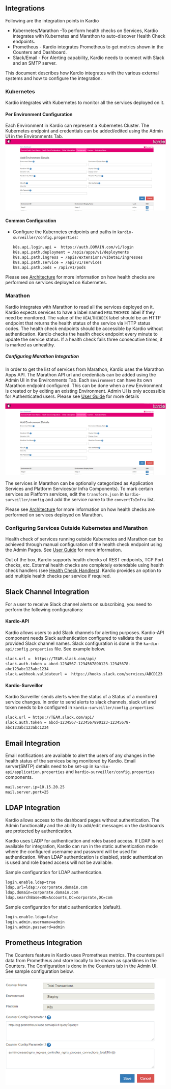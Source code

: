 

## Integrations
Following are the integration points in Kardio
- Kubernetes/Marathon -To perform health checks on Services, Kardio
   integrates with Kubernetes and Marathon to auto-discover Health Check
   endpoints.  
- Prometheus - Kardio integrates Prometheus to get metrics
   shown in the Counters and Dashboard.  
- Slack/Email - For Alerting capability, Kardio needs to connect with Slack and an SMTP server.

This document describes how Kardio integrates with the various external systems and how to configure the integration.

### Kubernetes

Kardio integrates with Kubernetes to monitor all the services deployed on it.

#### Per Environment Configuration

Each Environment in Kardio can represent a Kubernetes Cluster. The Kubernetes endpoint and credentials can be added/edited using the Admin UI in the Environments Tab. 
![Add new Environment](./images/admin-addenv.png)

#### Common Configuration

-   Configure the Kubernetes endpoints and paths in `kardio-surveiller/config.properties`:  

		k8s.api.login.api =  https://auth.DOMAIN.com/v1/login 
		k8s.api.path.deployment = /apis/apps/v1/deployments 
		k8s.api.path.ingress = /apis/extensions/v1beta1/ingresses 
		k8s.api.path.service = /api/v1/services 
		k8s.api.path.pods = /api/v1/pods

Please see [Architecture](./Architecture.md#Kubernetes) for more information on how health checks are performed on services deployed on Kubernetes.

### Marathon

Kardio integrates with Marathon to read all the services deployed on it. Kardio expects services to have a label named `HEALTHCHECK` label if they need be monitored. The value of the `HEALTHCHECK` label should be an HTTP endpoint that returns the health status of the service via HTTP status codes. The health check endpoints should be accessible by Kardio without authentication. Kardio checks the health check endpoint every minute to update the service status. If a health check fails three consecutive times, it is marked as unhealthy.

##### Configuring Marathon Integration

In order to get the list of services from Marathon, Kardio uses the Marathon Apps API. The Marathon API url and credentials can be added using the Admin UI in the Environments Tab. Each `Environment` can have its own Marathon endpoint configured. This can be done when a new Environment is created or by editing an existing Environment. Admin UI is only accessible for Authenticated users. Please see [User Guide](./UserGuide.md#Admin) for more details

![Add new Environment](./images/admin-addenv.png)

The services in Marathon can be optionally categorized as Application Services and Platform Services(or Infra Components). To mark certain services as Platform services, edit the `transform.json` in `kardio-surveiller/config` and add the service name to the `convertToInfra` list.

Please see [Architecture](./Architecture.md#Marathon) for more information on how health checks are performed on services deployed on Marathon.

### Configuring Services Outside Kubernetes and Marathon

Health check of services running outside Kubernetes and Marathon can be achieved through manual configuration of the health check endpoint using the Admin Pages. See [User Guide](./UserGuide.md) for more information.

Out of the box, Kardio supports health checks of REST endpoints, TCP Port checks, etc. External health checks are completely extendable using health check handlers (see  [Health Check Handlers](./Architecture.md#Handlers)). Kardio provides an option to add multiple health checks per service if required.

## Slack Channel Integration

For a user to receive Slack channel alerts on subscribing, you need to perform the following configurations:

#### Kardio-API 
Kardio allows users to add Slack channels for alerting purposes. Kardio-API component needs Slack authentication configured to validate the user provided Slack channel names.
Slack configuration is done in the  `kardio-api/config.properties` file. See example below.
      
    slack.url =  https://TEAM.slack.com/api/
    slack.auth.token = abcd-1234567-1234567890123-12345678-abc123abc123abc1234  
    slack.webhook.validateurl =  https://hooks.slack.com/services/ABCD123  
      
     
    
#### Kardio-Surveillor
Kardio Surveiller sends alerts when the status of a Status of a monitored service changes. In order to send alerts to slack channels, slack url and token needs to be configured in `kardio-surveiller/config.properties`:  
      
    slack.url = https://TEAM.slack.com/api/
    slack.auth.token = abcd-1234567-1234567890123-12345678-abc123abc123abc1234  

## Email Integration
Email notifications are available to alert the users of any changes in the health status of the services being monitored by Kardio. Email server(SMTP) details need to be set-up in `kardio-api/application.properties` and `kardio-surveiller/config.properties` components.

	mail.server.ip=10.15.20.25
	mail.server.port=25

##  LDAP Integration
Kardio allows access to the dashboard pages without authentication. The Admin functionality and the ability to add/edit messages on the dashboards are protected by authentication.

Kardio uses LADP for authentication and roles based access. If LDAP is not available for integration, Kardio can run in the static authentication mode where the configured username and password will be used for authentication. When LDAP authentication is disabled, static authentication is used and role based access will not be available.

Sample configuration for LDAP authentication.

	login.enable.ldap=true
	ldap.url=ldap://corporate.domain.com
	ldap.domain=corporate.domain.com
	ldap.searchBase=OU=Accounts,DC=corporate,DC=com

Sample configuration for static authentication (default).

	login.enable.ldap=false
	login.admin.username=admin
	login.admin.password=admin

## Prometheus Integration

The Counters feature in Kardio uses Prometheus metrics. The counters pull data from Prometheus and store locally to be shown as sparklines in the Counters. The Configuration is done in the Counters tab in the Admin UI. See sample configuration below.

![Counter Config](./images/counter-config.png)